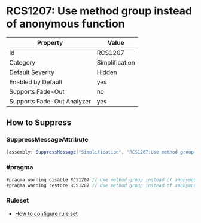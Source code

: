 # RCS1207: Use method group instead of anonymous function

Property | Value
--- | --- 
Id | RCS1207
Category | Simplification
Default Severity | Hidden
Enabled by Default | yes
Supports Fade-Out | no
Supports Fade-Out Analyzer | yes

## How to Suppress

### SuppressMessageAttribute

```csharp
[assembly: SuppressMessage("Simplification", "RCS1207:Use method group instead of anonymous function.", Justification = "<Pending>")]
```

### \#pragma

```csharp
#pragma warning disable RCS1207 // Use method group instead of anonymous function.
#pragma warning restore RCS1207 // Use method group instead of anonymous function.
```

### Ruleset

* [How to configure rule set](../HowToConfigureAnalyzers.md)
